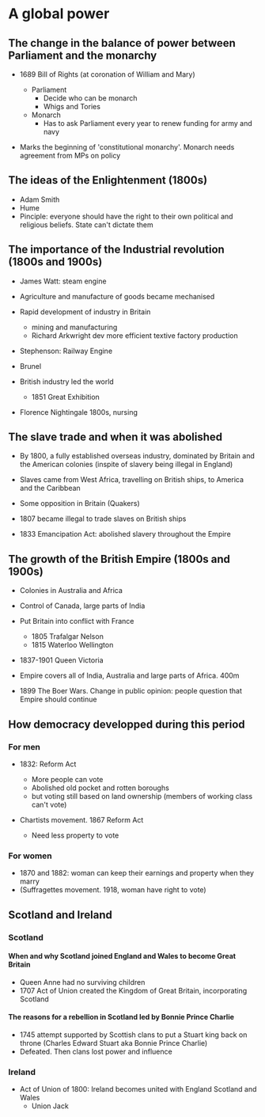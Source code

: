 # A global power

## The change in the balance of power between Parliament and the monarchy

* 1689 Bill of Rights (at coronation of William and Mary)
  * Parliament
    * Decide who can be monarch
    * Whigs and Tories
  * Monarch
    * Has to ask Parliament every year to renew funding for army and navy

* Marks the beginning of 'constitutional monarchy'. Monarch needs agreement from MPs on policy

## The ideas of the Enlightenment (1800s)

* Adam Smith
* Hume
* Pinciple: everyone should have the right to their own political and religious beliefs. State can't dictate them

## The importance of the Industrial revolution (1800s and 1900s)

* James Watt: steam engine
* Agriculture and manufacture of goods became mechanised
* Rapid development of industry in Britain
  * mining and manufacturing
  * Richard Arkwright dev more efficient textive factory production

* Stephenson: Railway Engine
* Brunel
* British industry led the world
  * 1851 Great Exhibition
* Florence Nightingale 1800s, nursing

## The slave trade and when it was abolished

* By 1800, a fully established overseas industry, dominated by Britain and the American colonies (inspite of slavery being illegal in England)
* Slaves came from West Africa, travelling on British ships, to America and the Caribbean
* Some opposition in Britain (Quakers)

* 1807 became illegal to trade slaves on British ships
* 1833 Emancipation Act: abolished slavery throughout the Empire

## The growth of the British Empire (1800s and 1900s)

* Colonies in Australia and Africa
* Control of Canada, large parts of India

* Put Britain into conflict with France
  * 1805 Trafalgar Nelson
  * 1815 Waterloo Wellington

* 1837-1901 Queen Victoria
* Empire covers all of India, Australia and large parts of Africa. 400m

* 1899 The Boer Wars. Change in public opinion: people question that Empire should continue

## How democracy developped during this period

### For men

* 1832: Reform Act
  * More people can vote
  * Abolished old pocket and rotten boroughs
  * but voting still based on land ownership (members of working class can't vote)

* Chartists movement. 1867 Reform Act
  * Need less property to vote

### For women

* 1870 and 1882: woman can keep their earnings and property when they marry
* (Suffragettes movement. 1918, woman have right to vote)

## Scotland and Ireland

### Scotland

#### When and why Scotland joined England and Wales to become Great Britain

* Queen Anne had no surviving children
* 1707 Act of Union created the Kingdom of Great Britain, incorporating Scotland

#### The reasons for a rebellion in Scotland led by Bonnie Prince Charlie

* 1745 attempt supported by Scottish clans to put a Stuart king back on throne (Charles Edward Stuart aka Bonnie Prince Charlie)
* Defeated. Then clans lost power and influence

### Ireland

* Act of Union of 1800: Ireland becomes united with England Scotland and Wales
  * Union Jack


